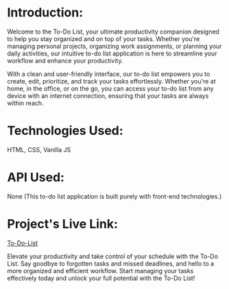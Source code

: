 # Introduction:

Welcome to the To-Do List, your ultimate productivity companion designed to help you stay organized and on top of your tasks. Whether you're managing personal projects, organizing work assignments, or planning your daily activities, our intuitive to-do list application is here to streamline your workflow and enhance your productivity.

With a clean and user-friendly interface, our to-do list empowers you to create, edit, prioritize, and track your tasks effortlessly. Whether you're at home, in the office, or on the go, you can access your to-do list from any device with an internet connection, ensuring that your tasks are always within reach.

# Technologies Used:

HTML, CSS, Vanilla JS

# API Used:
None (This to-do list application is built purely with front-end technologies.)

# Project's Live Link:
[To-Do-List](https://to-do-list-94516.web.app/)

Elevate your productivity and take control of your schedule with the To-Do List. Say goodbye to forgotten tasks and missed deadlines, and hello to a more organized and efficient workflow. Start managing your tasks effectively today and unlock your full potential with the To-Do List!